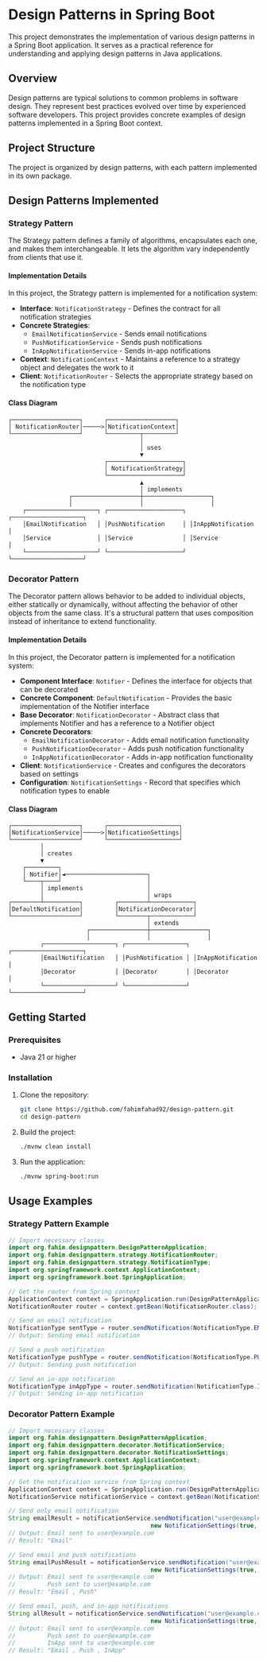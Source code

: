 # Design Patterns in Spring Boot

This project demonstrates the implementation of various design patterns in a Spring Boot application. It serves as a practical reference for understanding and applying design patterns in Java applications.

## Overview

Design patterns are typical solutions to common problems in software design. They represent best practices evolved over time by experienced software developers. This project provides concrete examples of design patterns implemented in a Spring Boot context.

## Project Structure

The project is organized by design patterns, with each pattern implemented in its own package.

## Design Patterns Implemented

### Strategy Pattern

The Strategy pattern defines a family of algorithms, encapsulates each one, and makes them interchangeable. It lets the algorithm vary independently from clients that use it.

#### Implementation Details

In this project, the Strategy pattern is implemented for a notification system:

- **Interface**: `NotificationStrategy` - Defines the contract for all notification strategies
- **Concrete Strategies**:
  - `EmailNotificationService` - Sends email notifications
  - `PushNotificationService` - Sends push notifications
  - `InAppNotificationService` - Sends in-app notifications
- **Context**: `NotificationContext` - Maintains a reference to a strategy object and delegates the work to it
- **Client**: `NotificationRouter` - Selects the appropriate strategy based on the notification type

#### Class Diagram

```
┌───────────────────┐      ┌───────────────────┐
│ NotificationRouter│─────>│NotificationContext│
└───────────────────┘      └─────────┬─────────┘
                                     │
                                     │ uses
                                     ▼
                           ┌─────────────────────┐
                           │ NotificationStrategy│
                           └─────────────────────┘
                                     ▲
                                     │ implements
                 ┌───────────────────┼───────────────────┐
                 │                   │                   │
    ┌────────────────────┐ ┌─────────────────────┐ ┌────────────────────┐
    │EmailNotification   │ │PushNotification     │ │InAppNotification   │
    │Service             │ │Service              │ │Service             │
    └────────────────────┘ └─────────────────────┘ └────────────────────┘
```

### Decorator Pattern

The Decorator pattern allows behavior to be added to individual objects, either statically or dynamically, without affecting the behavior of other objects from the same class. It's a structural pattern that uses composition instead of inheritance to extend functionality.

#### Implementation Details

In this project, the Decorator pattern is implemented for a notification system:

- **Component Interface**: `Notifier` - Defines the interface for objects that can be decorated
- **Concrete Component**: `DefaultNotification` - Provides the basic implementation of the Notifier interface
- **Base Decorator**: `NotificationDecorator` - Abstract class that implements Notifier and has a reference to a Notifier object
- **Concrete Decorators**:
  - `EmailNotificationDecorator` - Adds email notification functionality
  - `PushNotificationDecorator` - Adds push notification functionality
  - `InAppNotificationDecorator` - Adds in-app notification functionality
- **Client**: `NotificationService` - Creates and configures the decorators based on settings
- **Configuration**: `NotificationSettings` - Record that specifies which notification types to enable

#### Class Diagram

```
┌───────────────────┐      ┌────────────────────┐
│NotificationService│─────>│NotificationSettings│
└───────────────────┘      └────────────────────┘
         │
         │ creates
         ▼
    ┌─────────┐
    │ Notifier│◄───────────────────────┐
    └────┬────┘                        │
         │ implements                  │
         │                             │ wraps
┌────────┴──────────┐         ┌────────┴────────────┐
│DefaultNotification│         │NotificationDecorator│
└───────────────────┘         └────────┬────────────┘
                                       │ extends
                      ┌────────────────┼────────────────┐
                      │                │                │
         ┌────────────────────┐ ┌─────────────────┐ ┌────────────────────┐
         │EmailNotification   │ │PushNotification │ │InAppNotification   │
         │Decorator           │ │Decorator        │ │Decorator           │
         └────────────────────┘ └─────────────────┘ └────────────────────┘
```

## Getting Started

### Prerequisites

- Java 21 or higher

### Installation

1. Clone the repository:
   ```bash
   git clone https://github.com/fahimfahad92/design-pattern.git
   cd design-pattern
   ```

2. Build the project:
   ```bash
   ./mvnw clean install
   ```

3. Run the application:
   ```bash
   ./mvnw spring-boot:run
   ```

## Usage Examples

### Strategy Pattern Example

```java
// Import necessary classes
import org.fahim.designpattern.DesignPatternApplication;
import org.fahim.designpattern.strategy.NotificationRouter;
import org.fahim.designpattern.strategy.NotificationType;
import org.springframework.context.ApplicationContext;
import org.springframework.boot.SpringApplication;

// Get the router from Spring context
ApplicationContext context = SpringApplication.run(DesignPatternApplication.class, args);
NotificationRouter router = context.getBean(NotificationRouter.class);

// Send an email notification
NotificationType sentType = router.sendNotification(NotificationType.EMAIL);
// Output: Sending email notification

// Send a push notification
NotificationType pushType = router.sendNotification(NotificationType.PUSH);
// Output: Sending push notification

// Send an in-app notification
NotificationType inAppType = router.sendNotification(NotificationType.IN_APP);
// Output: Sending in-app notification
```

### Decorator Pattern Example

```java
// Import necessary classes
import org.fahim.designpattern.DesignPatternApplication;
import org.fahim.designpattern.decorator.NotificationService;
import org.fahim.designpattern.decorator.NotificationSettings;
import org.springframework.context.ApplicationContext;
import org.springframework.boot.SpringApplication;

// Get the notification service from Spring context
ApplicationContext context = SpringApplication.run(DesignPatternApplication.class, args);
NotificationService notificationService = context.getBean(NotificationService.class);

// Send only email notification
String emailResult = notificationService.sendNotification("user@example.com", 
                                        new NotificationSettings(true, false, false));
// Output: Email sent to user@example.com
// Result: "Email"

// Send email and push notifications
String emailPushResult = notificationService.sendNotification("user@example.com", 
                                        new NotificationSettings(true, true, false));
// Output: Email sent to user@example.com
//         Push sent to user@example.com
// Result: "Email , Push"

// Send email, push, and in-app notifications
String allResult = notificationService.sendNotification("user@example.com", 
                                        new NotificationSettings(true, true, true));
// Output: Email sent to user@example.com
//         Push sent to user@example.com
//         InApp sent to user@example.com
// Result: "Email , Push , InApp"
```
